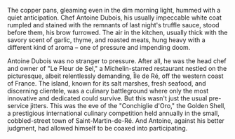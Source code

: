 The copper pans, gleaming even in the dim morning light, hummed with a quiet anticipation. Chef Antoine Dubois, his usually impeccable white coat rumpled and stained with the remnants of last night's truffle sauce, stood before them, his brow furrowed. The air in the kitchen, usually thick with the savory scent of garlic, thyme, and roasted meats, hung heavy with a different kind of aroma – one of pressure and impending doom.

Antoine Dubois was no stranger to pressure. After all, he was the head chef and owner of "Le Fleur de Sel," a Michelin-starred restaurant nestled on the picturesque, albeit relentlessly demanding, Île de Ré, off the western coast of France. The island, known for its salt marshes, fresh seafood, and discerning clientele, was a culinary battleground where only the most innovative and dedicated could survive. But this wasn't just the usual pre-service jitters. This was the eve of the "Conchiglie d'Oro," the Golden Shell, a prestigious international culinary competition held annually in the small, cobbled-street town of Saint-Martin-de-Ré. And Antoine, against his better judgment, had allowed himself to be coaxed into participating.
